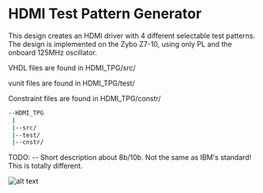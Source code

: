 # HDMI Test Pattern Generator

This design creates an HDMI driver with 4 different selectable test patterns.
The design is implemented on the Zybo Z7-10, using only PL and the onboard 125MHz oscillator.

VHDL files are found in HDMI_TPG/src/

vunit files are found in HDMI_TPG/test/

Constraint files are found in HDMI_TPG/constr/

```bash
--HDMI_TPG
 |
 |--src/
 |--test/
 |--cnstr/
```


TODO:
-- Short description about 8b/10b. Not the same as IBM's standard! This is totally different.

![alt text](https://github.com/LJO-S/HDMI_TPG/blob/main/diagram.png)
